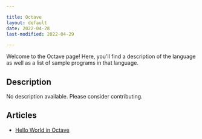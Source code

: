 ```yaml
---

title: Octave
layout: default
date: 2022-04-28
last-modified: 2022-04-29

---
```


Welcome to the Octave page! Here, you'll find a description of the language as well as a list of sample programs in that language.

## Description

No description available. Please consider contributing.

## Articles

- [Hello World in Octave](https://sampleprograms.io/projects/hello-world/octave)